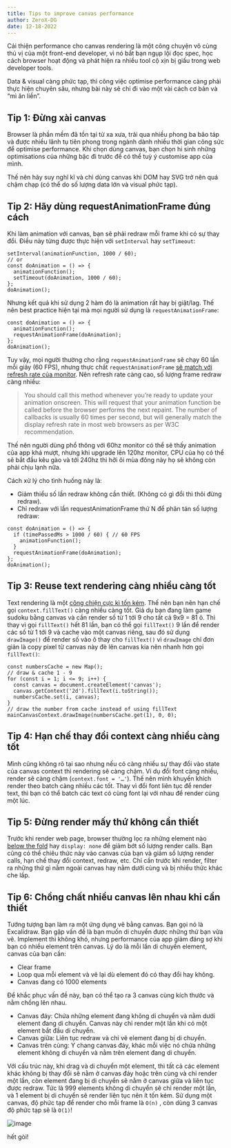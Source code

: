 ```yaml
---
title: Tips to improve canvas performance
author: ZeroX-DG
date: 12-18-2022
---
```


Cải thiện performance cho canvas rendering là một công chuyện vô cùng thú vị của một front-end developer, vì nó bắt bạn ngụp lội đọc spec, học cách browser hoạt động và phát hiện ra nhiều tool cộ xịn bị giấu trong web developer tools.

Data & visual càng phức tạp, thì công việc optimise performance càng phải thực hiện chuyên sâu, nhưng bài này sẽ chỉ đi vào một vài cách cơ bản và “mì ăn liền”.

## Tip 1: Đừng xài canvas

Browser là phần mềm đã tồn tại từ xa xưa, trải qua nhiều phong ba bão táp và được nhiều lãnh tụ tiên phong trong ngành dành nhiều thời gian công sức để optimise performance. Khi chọn dùng canvas, bạn chọn hi sinh những optimisations của những bậc đi trước để có thể tuỳ ý customise app của mình.

Thế nên hãy suy nghĩ kĩ và chỉ dùng canvas khi DOM hay SVG trở nên quá chậm chạp (có thể do số lượng data lớn và visual phức tạp).


## Tip 2: Hãy dùng requestAnimationFrame đúng cách

Khi làm animation với canvas, bạn sẽ phải redraw mỗi frame khi có sự thay đổi. Điều này từng được thực hiện với `setInterval` hay `setTimeout`:

```
setInterval(animationFunction, 1000 / 60);
// or
const doAnimation = () => {
  animationFunction();
  setTimeout(doAnimation, 1000 / 60);
};
doAnimation();
```

Nhưng kết quả khi sử dụng 2 hàm đó là animation rất hay bị giật/lag. Thế nên best practice hiện tại mà mọi người sử dụng là `requestAnimationFrame`:

```
const doAnimation = () => {
  animationFunction();
  requestAnimationFrame(doAnimation);
};
doAnimation();
```

Tuy vậy, mọi người thường cho rằng `requestAnimationFrame` sẽ chạy 60 lần mỗi giây (60 FPS), nhưng thực chất `requestAnimationFrame` [sẽ match với refresh rate của monitor](https://developer.mozilla.org/en-US/docs/Web/API/window/requestAnimationFrame). Nên refresh rate càng cao, số lượng frame redraw càng nhiều:

> You should call this method whenever you’re ready to update your animation onscreen. This will request that your animation function be called before the browser performs the next repaint. The number of callbacks is usually 60 times per second, but will generally match the display refresh rate in most web browsers as per W3C recommendation.

Thế nên người dùng phổ thông với 60hz monitor có thể sẽ thấy animation của app khá mượt, nhưng khi upgrade lên 120hz monitor, CPU của họ có thể sẽ bắt đầu kêu gào và tới 240hz thì hỡi ôi mùa đông này họ sẽ không còn phải chịu lạnh nữa.

Cách xử lý cho tình huống này là:
- Giảm thiểu số lần redraw không cần thiết. (Không có gì đổi thì thôi đừng redraw).
- Chỉ redraw với lần requestAnimationFrame thứ N để phân tán số lượng redraw:

```
const doAnimation = () => {
  if (timePassedMs > 1000 / 60) { // 60 FPS
    animationFunction();
  }
  requestAnimationFrame(doAnimation);
};
doAnimation();
```

## Tip 3: Reuse text rendering càng nhiều càng tốt

Text rendering là một [công chiện cực kì tốn kém](https://faultlore.com/blah/text-hates-you/). Thế nên bạn nên hạn chế gọi `context.fillText()` càng nhiều càng tốt.
Giả dụ bạn đang làm game sudoku bằng canvas và cần render số từ 1 tới 9 cho tất cả 9x9 = 81 ô. Thì thay vì gọi `fillText()` hết 81 lần, bạn có thể gọi `fillText()` 9 lần để render các số từ 1 tới 9 và cache vào một canvas riêng, sau đó sử dụng `drawImage()` để render số vào ô thay cho `fillText()` vì `drawImage` chỉ đơn giản là copy pixel từ canvas này đè lên canvas kia nên nhanh hơn gọi `fillText()`:

```
const numbersCache = new Map();
// draw & cache 1 - 9
for (const i = 1; i <= 9; i++) {
  const canvas = document.createElement('canvas');
  canvas.getContext('2d').fillText(i.toString());
  numbersCache.set(i, canvas);
}
// draw the number from cache instead of using fillText
mainCanvasContext.drawImage(numbersCache.get(1), 0, 0);
```

## Tip 4: Hạn chế thay đổi context càng nhiều càng tốt

Mình cũng không rõ tại sao nhưng nếu có càng nhiều sự thay đổi vào state của canvas context thì rendering sẽ càng chậm. Ví dụ đổi font càng nhiều, render sẽ càng chậm (`context.font = '…'`). Thế nên mình khuyến khích render theo batch càng nhiều các tốt. Thay vì đổi font liên tục để render text, thì bạn có thể batch các text có cùng font lại với nhau để render cùng một lúc.

## Tip 5: Đừng render mấy thứ không cần thiết

Trước khi render web page, browser thường lọc ra những element nào [below the fold](https://www.optimizely.com/optimization-glossary/below-the-fold/) hay `display: none` để giảm bớt số lượng render calls. Bạn cũng có thể chiêu thức này vào canvas của bạn và giảm số lượng render calls, hạn chế thay đổi context, redraw, etc. Chỉ cần trước khi render, filter ra những thứ gì nằm ngoài canvas hay nằm dưới cùng và bị nhiều thức khác che lấp.

## Tip 6: Chồng chất nhiều canvas lên nhau khi cần thiết

Tưởng tượng bạn làm ra một ứng dụng vẽ bằng canvas. Bạn gọi nó là Excalidraw. Bạn gặp vấn đề là bạn muốn di chuyển được những thứ bạn vừa vẽ. Implement thì không khó, nhưng performance của app giảm đáng sợ khi bạn có nhiều element trên canvas. Lý do là mỗi lần di chuyển element, canvas của bạn cần:

- Clear frame
- Loop qua mỗi element và vẽ lại dù element đó có thay đổi hay không.
- Canvas đang có 1000 elements

Để khắc phục vấn đề này, bạn có thể tạo ra 3 canvas cùng kích thước và nằm chồng lên nhau.

- Canvas đáy: Chứa những element đang không di chuyển và nằm dưới element đang di chuyển. Canvas này chỉ render một lần khi có một element bắt đầu di chuyển.
- Canvas giữa: Liên tục redraw và chỉ vẽ element đang bị di chuyển.
- Canvas trên cùng: Y chang canvas đáy, khác mỗi việc nó chứa những element không di chuyển và nằm trên element đang di chuyển.

Với cấu trúc này, khi drag và di chuyển một element, thì tất cả các element khác không bị thay đổi sẽ nằm ở canvas đáy hoặc trên cùng và chỉ render một lần, còn element đang bị di chuyển sẽ nằm ở canvas giữa và liên tục được redraw. Tức là 999 elements không di chuyển sẽ chỉ render một lần, và 1 element bị di chuyển sẽ render liên tục nên ít tốn kém.
Sử dụng một canvas, độ phức tạp để render cho mỗi frame là `O(n)` , còn dùng 3 canvas độ phức tạp sẽ là `O(1)`!

![image](https://user-images.githubusercontent.com/12984316/208667323-b0f5afde-1a00-4c60-bbcc-e34d9e373339.png)


hết gòi!


